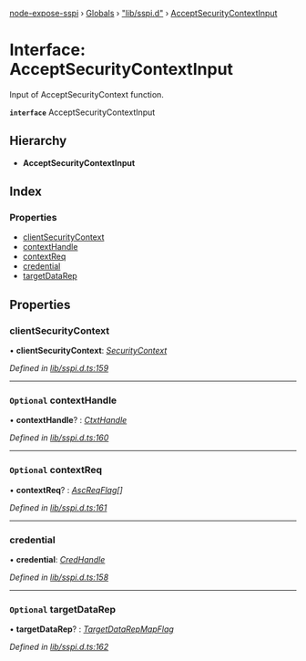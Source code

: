 [node-expose-sspi](../README.md) › [Globals](../globals.md) › ["lib/sspi.d"](../modules/_lib_sspi_d_.md) › [AcceptSecurityContextInput](_lib_sspi_d_.acceptsecuritycontextinput.md)

# Interface: AcceptSecurityContextInput

Input of AcceptSecurityContext function.

**`interface`** AcceptSecurityContextInput

## Hierarchy

* **AcceptSecurityContextInput**

## Index

### Properties

* [clientSecurityContext](_lib_sspi_d_.acceptsecuritycontextinput.md#clientsecuritycontext)
* [contextHandle](_lib_sspi_d_.acceptsecuritycontextinput.md#optional-contexthandle)
* [contextReq](_lib_sspi_d_.acceptsecuritycontextinput.md#optional-contextreq)
* [credential](_lib_sspi_d_.acceptsecuritycontextinput.md#credential)
* [targetDataRep](_lib_sspi_d_.acceptsecuritycontextinput.md#optional-targetdatarep)

## Properties

###  clientSecurityContext

• **clientSecurityContext**: *[SecurityContext](_lib_sspi_d_.securitycontext.md)*

*Defined in [lib/sspi.d.ts:159](https://github.com/jlguenego/node-expose-sspi/blob/3194bc1/lib/sspi.d.ts#L159)*

___

### `Optional` contextHandle

• **contextHandle**? : *[CtxtHandle](_lib_sspi_d_.ctxthandle.md)*

*Defined in [lib/sspi.d.ts:160](https://github.com/jlguenego/node-expose-sspi/blob/3194bc1/lib/sspi.d.ts#L160)*

___

### `Optional` contextReq

• **contextReq**? : *[AscReqFlag](../modules/_lib_flags_index_d_.md#ascreqflag)[]*

*Defined in [lib/sspi.d.ts:161](https://github.com/jlguenego/node-expose-sspi/blob/3194bc1/lib/sspi.d.ts#L161)*

___

###  credential

• **credential**: *[CredHandle](_lib_sspi_d_.credhandle.md)*

*Defined in [lib/sspi.d.ts:158](https://github.com/jlguenego/node-expose-sspi/blob/3194bc1/lib/sspi.d.ts#L158)*

___

### `Optional` targetDataRep

• **targetDataRep**? : *[TargetDataRepMapFlag](../modules/_lib_flags_index_d_.md#targetdatarepmapflag)*

*Defined in [lib/sspi.d.ts:162](https://github.com/jlguenego/node-expose-sspi/blob/3194bc1/lib/sspi.d.ts#L162)*
